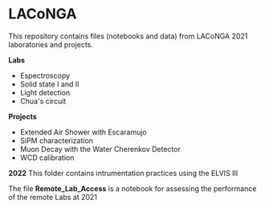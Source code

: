 # LACoNGA

This repository contains files (notebooks and data) from LACoNGA 2021 laboratories and projects.

**Labs**
+ Espectroscopy
+ Solid state I and II
+ Light detection
+ Chua's circuit

**Projects**
+ Extended Air Shower with Escaramujo
+ SiPM characterization
+ Muon Decay with the Water Cherenkov Detector
+ WCD calibration

**2022**
This folder contains intrumentation practices using the ELVIS III

The file **Remote_Lab_Access** is a notebook for assessing the performance of the remote Labs at 2021

